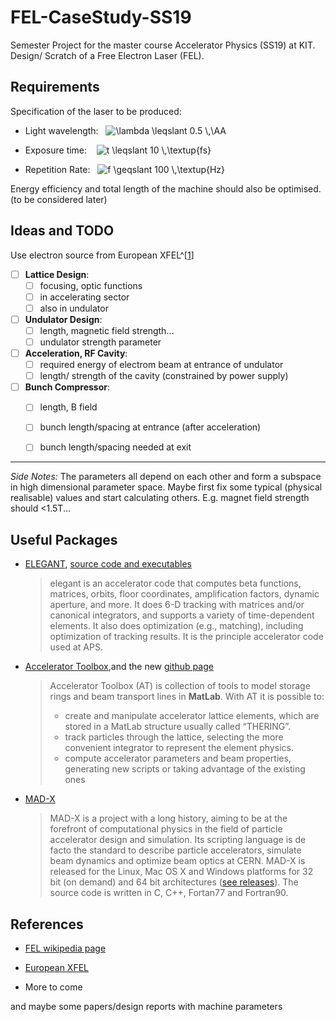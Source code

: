 # FEL-CaseStudy-SS19

Semester Project for the master course Accelerator Physics (SS19) at KIT.
Design/ Scratch of a Free Electron Laser (FEL).

## Requirements

Specification of the laser to be produced:

* Light wavelength: &nbsp; <img src="https://latex.codecogs.com/svg.latex?&space; \lambda \leqslant 0.5 \,\textup{\AA}" title="\lambda \leqslant 0.5 \,\AA" />

* Exposure time: &nbsp;&nbsp; <img src="https://latex.codecogs.com/svg.latex?&space; t \leqslant 10 \,\textup{fs}"
title="t \leqslant 10 \,\textup{fs}" />

* Repetition Rate: &nbsp; <img src="https://latex.codecogs.com/svg.latex?&space; f \geqslant 100 \,\textup{Hz}"
title="f \geqslant 100 \,\textup{Hz}" />

Energy efficiency and total length of the machine should also be optimised. (to be considered later)

## Ideas and TODO

Use electron source from European XFEL^[[1](#references)]

- [ ] **Lattice Design**:
    - [ ] focusing, optic functions
    - [ ] in accelerating sector
    - [ ] also in undulator
- [ ] **Undulator Design**:
    - [ ] length, magnetic field strength...
    - [ ] undulator strength parameter
- [ ] **Acceleration, RF Cavity**:
    - [ ] required energy of electrom beam at entrance of undulator
    - [ ] length/ strength of the cavity (constrained by power supply)
- [ ] **Bunch Compressor**:
    - [ ] length, B field
    - [ ] bunch length/spacing at entrance (after acceleration)
    - [ ] bunch length/spacing needed at exit


---
_Side Notes:_
    The parameters all depend on each other and form a subspace in high dimensional parameter space.
    Maybe first fix some typical (physical realisable) values and start calculating others. E.g. magnet field strength should <1.5T...

## Useful Packages



- [ELEGANT](https://ops.aps.anl.gov/manuals/elegant_latest/elegant.html), [source code and executables](https://www.aps.anl.gov/Accelerator-Operations-Physics/Software#elegant)
    > elegant is an accelerator code that computes beta functions, matrices, orbits, floor coordinates, amplification factors, dynamic aperture, and more. It does 6-D tracking with matrices and/or canonical integrators, and supports a variety of time-dependent elements. It also does optimization (e.g., matching), including optimization of tracking results. It is the principle accelerator code used at APS.

- [Accelerator Toolbox](http://atcollab.sourceforge.net/),and the new [github page](https://github.com/atcollab/at)
    >Accelerator Toolbox (AT) is collection of tools to model storage rings and beam transport lines in **MatLab**.
    With AT it is possible to:
    > - create and manipulate accelerator lattice elements, which are stored in a MatLab structure usually called “THERING”.
    > - track particles through the lattice, selecting the more convenient integrator to represent the element physics.
    > - compute accelerator parameters and beam properties, generating new scripts or taking advantage of the existing ones

- [MAD-X](http://mad.web.cern.ch/mad/)
    > MAD-X is a project with a long history, aiming to be at the forefront of computational physics in the field of particle accelerator design and simulation. Its scripting language is de facto the standard to describe particle accelerators, simulate beam dynamics and optimize beam optics at CERN.
    > MAD-X is released for the Linux, Mac OS X and Windows platforms for 32 bit (on demand) and 64 bit architectures ([see releases](http://mad.web.cern.ch/mad/releases.html)). The source code is written in C, C++, Fortan77 and Fortran90.



## References

- [FEL wikipedia page](https://en.wikipedia.org/wiki/Free-electron_laser)

- [European XFEL](https://www.xfel.eu/facility/overview/index_eng.html)

-  More to come

and maybe some papers/design reports with machine parameters
